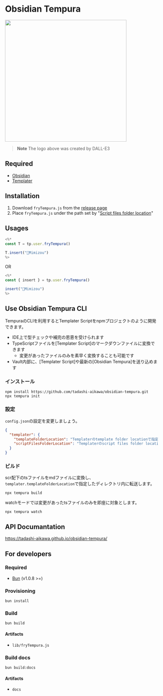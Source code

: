 # Obsidian Tempura

<img src="https://github.com/tadashi-aikawa/obsidian-tempura/blob/main/logo.png?raw=true" width="400" />

> **Note**
> The logo above was created by DALL-E3

## Required

- [Obsidian]
- [Templater]

## Installation

1. Download `fryTempura.js` from the [release page]
2. Place `fryTempura.js` under the path set by "[Script files folder location]"

## Usages

```js
<%*
const T = tp.user.fryTempura()

T.insert("🦉Mimizou")
%>
```

OR

```js
<%*
const { insert } = tp.user.fryTempura()

insert("🦉Mimizou")
%>
```

## Use Obsidian Tempura CLI

TempuraのCLIを利用するとTemplater Scriptをnpmプロジェクトのように開発できます。

- IDE上で型チェックや補完の恩恵を受けられます
- TypeScriptファイルを[Templater Script]のマークダウンファイルに変換できます
  - 変更があったファイルのみを素早く変換することも可能です
- Vault内部に、[Templater Script]や最新の[Obsidian Tempura]を送り込めます

### インストール

```console
npm install https://github.com/tadashi-aikawa/obsidian-tempura.git
npx tempura init
```

### 設定

`config.json`の設定を変更しましょう。

```json
{
  "templater": {
    "templateFolderLocation": "Templaterのtemplate folder locationで指定したパス",
    "scriptFilesFolderLocation": "Templaterのscript files folder locationで指定したパス"
  }
}
```

### ビルド

scr配下のtsファイルをmdファイルに変換し、`templater.templateFolderLocation`で指定したディレクトリ内に転送します。

```console
npx tempura build
```

watchモードでは変更があったtsファイルのみを即座に対象とします。

```console
npx tempura watch
```

## API Documantation

https://tadashi-aikawa.github.io/obsidian-tempura/

## For developers

### Required

- [Bun] (v1.0.8 >=)

### Provisioning

```console
bun install
```

### Build

```console
bun build
```

#### Artifacts

- `lib/fryTempura.js`

### Build docs

```console
bun build:docs
```

#### Artifacts

- `docs`


[Obsidian]: https://obsidian.md/
[Templater]: https://github.com/SilentVoid13/Templater
[Bun]: https://bun.sh/

[release page]: https://github.com/tadashi-aikawa/obsidian-tempura/releases
[Script files folder location]: https://silentvoid13.github.io/Templater/user-functions/script-user-functions.html?highlight=user%20scipts%20function#define-a-script-user-function

